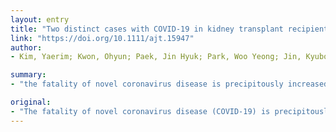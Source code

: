 ```yaml
---
layout: entry
title: "Two distinct cases with COVID-19 in kidney transplant recipients"
link: "https://doi.org/10.1111/ajt.15947"
author:
- Kim, Yaerim; Kwon, Ohyun; Paek, Jin Hyuk; Park, Woo Yeong; Jin, Kyubok; Hyun, Miri; Lee, Ji Yeon; Kim, Hyun Ah; Han, Seungyeup

summary:
- "the fatality of novel coronavirus disease is precipitously increased in patients with underlying comorbidities or elderly people. The first case was a 36-year-old man who underwent KT 3 years ago. He was diagnosed with COVID-19 expressing relevant symptoms. During the hospitalization period, the chest infiltrative lesion showed a wax and wane, but he successfully recovered by hydroxychloroquine with azithromycin."

original:
- "The fatality of novel coronavirus disease (COVID-19) is precipitously increased in patients with underlying comorbidities or elderly people. Kidney transplant (KT) recipients are one of the vulnerable populations for infection. COVID-19 infection in KT recipients might be a complicated and awkward situation, but there has been a lack of reports concerning this group. Herein, we demonstrated two distinct cases with different clinical progress. The first case was a 36-year-old man who underwent KT 3 years ago. He was diagnosed with COVID-19 expressing relevant symptoms. Following administration of lopinavir/ritonavir and hydroxychloroquine with reduced immunosuppressant, he recovered from COVID-19. However, the unexpected fluctuations in tacrolimus trough levels needed to be managed because of drug-to-drug interaction. The second case was developed in a 56-year-old man without any symptoms. He took the second KT from an ABO-incompatible donor 8 years ago. He was diagnosed with COVID-19 by screening due to exposure history. During the hospitalization period, the chest infiltrative lesion showed a wax and wane, but he successfully recovered by hydroxychloroquine with azithromycin. These apparently different cases suggest that assertive screening and management could improve the clinical course. In addition, antiviral agents should be used cautiously, especially in patients on calcineurin inhibitors."
---
```



